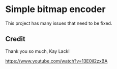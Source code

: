 # Simple bitmap encoder

This project has many issues that need to be fixed.

## Credit

Thank you so much, Kay Lack!

<https://www.youtube.com/watch?v=13E0il2zxBA>
